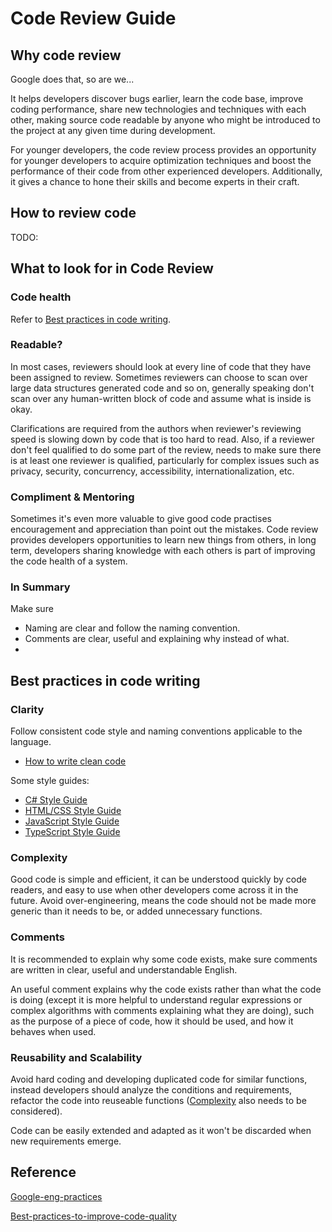 # Code Review Guide

## Why code review

Google does that, so are we...

It helps developers discover bugs earlier, learn the code base, improve coding performance, share new technologies and techniques with each other, making source code readable by anyone who might be introduced to the project at any given time during development.

For younger developers, the code review process provides an opportunity for younger developers to acquire optimization techniques and boost the performance of their code from other experienced developers. Additionally, it gives a chance to hone their skills and become experts in their craft.

## How to review code

TODO:

## What to look for in Code Review

### Code health

Refer to [Best practices in code writing](#Best-practices-in-code-writing).

### Readable?

In most cases, reviewers should look at every line of code that they have been assigned to review. Sometimes reviewers can choose to scan over large data structures generated code and so on, generally speaking don't scan over any human-written block of code and assume what is inside is okay.

Clarifications are required from the authors when reviewer's reviewing speed is slowing down by code that is too hard to read. Also, if a reviewer don't feel qualified to do some part of the review, needs to make sure there is at least one reviewer is qualified, particularly for complex issues such as privacy, security, concurrency, accessibility, internationalization, etc.

### Compliment & Mentoring

Sometimes it's even more valuable to give good code practises encouragement and appreciation than point out the mistakes. Code review provides developers opportunities to learn new things from others, in long term, developers sharing knowledge with each others is part of improving the code health of a system.

### In Summary

Make sure

- Naming are clear and follow the naming convention.
- Comments are clear, useful and explaining why instead of what.
-

## Best practices in code writing

### Clarity

Follow consistent code style and naming conventions applicable to the language.

- [How to write clean code](./Clean_Code.pdf)

Some style guides:

- [C# Style Guide](https://google.github.io/styleguide/csharp-style.html)
- [HTML/CSS Style Guide](https://google.github.io/styleguide/htmlcssguide.html)
- [JavaScript Style Guide](https://google.github.io/styleguide/jsguide.html)
- [TypeScript Style Guide](https://google.github.io/styleguide/tsguide.html)

### Complexity

Good code is simple and efficient, it can be understood quickly by code readers, and easy to use when other developers come across it in the future. Avoid over-engineering, means the code should not be made more generic than it needs to be, or added unnecessary functions.

### Comments

It is recommended to explain why some code exists, make sure comments are written in clear, useful and understandable English.

An useful comment explains why the code exists rather than what the code is doing (except it is more helpful to understand regular expressions or complex algorithms with comments explaining what they are doing), such as the purpose of a piece of code, how it should be used, and how it behaves when used.

### Reusability and Scalability

Avoid hard coding and developing duplicated code for similar functions, instead developers should analyze the conditions and requirements, refactor the code into reuseable functions ([Complexity](#Complexity) also needs to be considered).

Code can be easily extended and adapted as it won't be discarded when new requirements emerge.

## Reference

[Google-eng-practices](https://google.github.io/eng-practices)

[Best-practices-to-improve-code-quality](https://www.encora.com/insights/best-practices-to-improve-code-quality)
